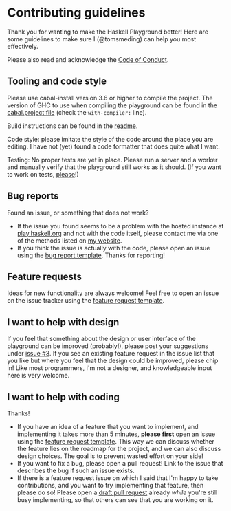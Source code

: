 # Contributing guidelines

Thank you for wanting to make the Haskell Playground better!
Here are some guidelines to make sure I (@tomsmeding) can help you most effectively.

Please also read and acknowledge the [Code of Conduct](https://github.com/haskell/play-haskell/blob/master/CODE_OF_CONDUCT.md).

## Tooling and code style

Please use cabal-install version 3.6 or higher to compile the project.
The version of GHC to use when compiling the playground can be found in the [cabal.project file](https://github.com/haskell/play-haskell/blob/master/cabal.project) (check the `with-compiler:` line).

Build instructions can be found in the [readme](https://github.com/haskell/play-haskell/blob/master/README.md).

Code style: please imitate the style of the code around the place you are editing.
I have not (yet) found a code formatter that does quite what I want.

Testing: No proper tests are yet in place.
Please run a server and a worker and manually verify that the playground still works as it should.
(If you want to work on tests, [please](https://github.com/haskell/play-haskell/issues/4)!)

## Bug reports

Found an issue, or something that does not work?

- If the issue you found seems to be a problem with the hosted instance at [play.haskell.org](https://play.haskell.org) and not with the code itself, please contact me via one of the methods listed on [my website](https://tomsmeding.com).
- If you think the issue is actually with the code, please open an issue using the [bug report template][templ-bug_report].
  Thanks for reporting!

## Feature requests

Ideas for new functionality are always welcome!
Feel free to open an issue on the issue tracker using the [feature request template][templ-feature_request].

## I want to help with design

If you feel that something about the design or user interface of the playground can be improved (probably!), please post your suggestions under [issue #3](https://github.com/haskell/play-haskell/issues/3).
If you see an existing feature request in the issue list that you like but where you feel that the design could be improved, please chip in!
Like most programmers, I'm not a designer, and knowledgeable input here is very welcome.

## I want to help with coding

Thanks!

- If you have an idea of a feature that you want to implement, and implementing it takes more than 5 minutes, **please first** open an issue using the [feature request template][templ-feature_request].
  This way we can discuss whether the feature lies on the roadmap for the project, and we can also discuss design choices.
  The goal is to prevent wasted effort on your side!
- If you want to fix a bug, please open a pull request!
  Link to the issue that describes the bug if such an issue exists.
- If there is a feature request issue on which I said that I'm happy to take contributions, and you want to try implementing that feature, then please do so!
  Please open a [draft pull request](https://docs.github.com/en/pull-requests/collaborating-with-pull-requests/proposing-changes-to-your-work-with-pull-requests/creating-a-pull-request#creating-the-pull-request) already _while_ you're still busy implementing, so that others can see that you are working on it.


[templ-bug_report]: https://github.com/haskell/play-haskell/issues/new?template=bug_report.md
[templ-feature_request]: https://github.com/haskell/play-haskell/issues/new?template=feature_request.md
